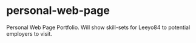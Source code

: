 # personal-web-page

Personal Web Page Portfolio. Will show skill-sets for Leeyo84 to potential employers to visit. 
